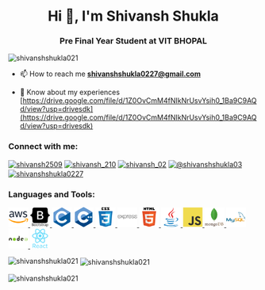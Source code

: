 <h1 align="center">Hi 👋, I'm Shivansh Shukla</h1>
<h3 align="center">Pre Final Year Student at VIT BHOPAL</h3>

<p align="left"> <img src="https://komarev.com/ghpvc/?username=shivanshshukla021&label=Profile%20views&color=0e75b6&style=flat" alt="shivanshshukla021" /> </p>

- 📫 How to reach me **shivanshshukla0227@gmail.com**

- 📄 Know about my experiences [https://drive.google.com/file/d/1Z0OvCmM4fNIkNrUsvYsih0_1Ba9C9AQd/view?usp=drivesdk](https://drive.google.com/file/d/1Z0OvCmM4fNIkNrUsvYsih0_1Ba9C9AQd/view?usp=drivesdk)

<h3 align="left">Connect with me:</h3>
<p align="left">
<a href="https://linkedin.com/in/shivansh2509" target="blank"><img align="center" src="https://raw.githubusercontent.com/rahuldkjain/github-profile-readme-generator/master/src/images/icons/Social/linked-in-alt.svg" alt="shivansh2509" height="30" width="40" /></a>
<a href="https://instagram.com/shivansh__210" target="blank"><img align="center" src="https://raw.githubusercontent.com/rahuldkjain/github-profile-readme-generator/master/src/images/icons/Social/instagram.svg" alt="shivansh_210" height="30" width="40" /></a>
<a href="https://www.codechef.com/users/shivansh_02" target="blank"><img align="center" src="https://cdn.jsdelivr.net/npm/simple-icons@3.1.0/icons/codechef.svg" alt="shivansh_02" height="30" width="40" /></a>
<a href="https://www.hackerrank.com/@shivanshshukla03" target="blank"><img align="center" src="https://raw.githubusercontent.com/rahuldkjain/github-profile-readme-generator/master/src/images/icons/Social/hackerrank.svg" alt="@shivanshshukla03" height="30" width="40" /></a>
<a href="https://auth.geeksforgeeks.org/user/shivanshshukla0227" target="blank"><img align="center" src="https://raw.githubusercontent.com/rahuldkjain/github-profile-readme-generator/master/src/images/icons/Social/geeks-for-geeks.svg" alt="shivanshshukla0227" height="30" width="40" /></a>
</p>

<h3 align="left">Languages and Tools:</h3>
<p align="left"> <a href="https://aws.amazon.com" target="_blank" rel="noreferrer"> <img src="https://raw.githubusercontent.com/devicons/devicon/master/icons/amazonwebservices/amazonwebservices-original-wordmark.svg" alt="aws" width="40" height="40"/> </a> <a href="https://getbootstrap.com" target="_blank" rel="noreferrer"> <img src="https://raw.githubusercontent.com/devicons/devicon/master/icons/bootstrap/bootstrap-plain-wordmark.svg" alt="bootstrap" width="40" height="40"/> </a> <a href="https://www.cprogramming.com/" target="_blank" rel="noreferrer"> <img src="https://raw.githubusercontent.com/devicons/devicon/master/icons/c/c-original.svg" alt="c" width="40" height="40"/> </a> <a href="https://www.w3schools.com/cpp/" target="_blank" rel="noreferrer"> <img src="https://raw.githubusercontent.com/devicons/devicon/master/icons/cplusplus/cplusplus-original.svg" alt="cplusplus" width="40" height="40"/> </a> <a href="https://www.w3schools.com/css/" target="_blank" rel="noreferrer"> <img src="https://raw.githubusercontent.com/devicons/devicon/master/icons/css3/css3-original-wordmark.svg" alt="css3" width="40" height="40"/> </a> <a href="https://expressjs.com" target="_blank" rel="noreferrer"> <img src="https://raw.githubusercontent.com/devicons/devicon/master/icons/express/express-original-wordmark.svg" alt="express" width="40" height="40"/> </a> <a href="https://www.w3.org/html/" target="_blank" rel="noreferrer"> <img src="https://raw.githubusercontent.com/devicons/devicon/master/icons/html5/html5-original-wordmark.svg" alt="html5" width="40" height="40"/> </a> <a href="https://www.java.com" target="_blank" rel="noreferrer"> <img src="https://raw.githubusercontent.com/devicons/devicon/master/icons/java/java-original.svg" alt="java" width="40" height="40"/> </a> <a href="https://developer.mozilla.org/en-US/docs/Web/JavaScript" target="_blank" rel="noreferrer"> <img src="https://raw.githubusercontent.com/devicons/devicon/master/icons/javascript/javascript-original.svg" alt="javascript" width="40" height="40"/> </a> <a href="https://www.mongodb.com/" target="_blank" rel="noreferrer"> <img src="https://raw.githubusercontent.com/devicons/devicon/master/icons/mongodb/mongodb-original-wordmark.svg" alt="mongodb" width="40" height="40"/> </a> <a href="https://www.mysql.com/" target="_blank" rel="noreferrer"> <img src="https://raw.githubusercontent.com/devicons/devicon/master/icons/mysql/mysql-original-wordmark.svg" alt="mysql" width="40" height="40"/> </a> <a href="https://nodejs.org" target="_blank" rel="noreferrer"> <img src="https://raw.githubusercontent.com/devicons/devicon/master/icons/nodejs/nodejs-original-wordmark.svg" alt="nodejs" width="40" height="40"/> </a> <a href="https://reactjs.org/" target="_blank" rel="noreferrer"> <img src="https://raw.githubusercontent.com/devicons/devicon/master/icons/react/react-original-wordmark.svg" alt="react" width="40" height="40"/> </a> </p>

<p><img align="left" src="https://github-readme-stats.vercel.app/api/top-langs?username=shivanshshukla021&show_icons=true&locale=en&layout=compact" alt="shivanshshukla021" /></p>

<p>&nbsp;<img align="center" src="https://github-readme-stats.vercel.app/api?username=shivanshshukla021&show_icons=true&locale=en" alt="shivanshshukla021" /></p>

<p><img align="center" src="https://github-readme-streak-stats.herokuapp.com/?user=shivanshshukla021&" alt="shivanshshukla021" /></p>
